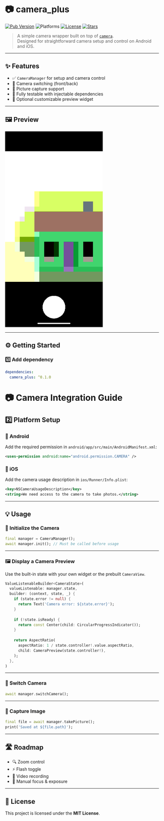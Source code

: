 # 📷 camera_plus

[![Pub Version](https://img.shields.io/pub/v/camera_plus?color=blue)](https://pub.dev/packages/camera_plus)
![Platforms](https://img.shields.io/badge/platforms-Android%20%7C%20iOS-green)
[![License](https://img.shields.io/github/license/siquitch/camera_plus)](https://github.com/siquitch/camera_plus/blob/master/LICENSE)
[![Stars](https://img.shields.io/github/stars/siquitch/camera_plus?style=social)](https://github.com/siquitch/camera_plus/stargazers)

> A simple camera wrapper built on top of [`camera`](https://pub.dev/packages/camera).  
> Designed for straightforward camera setup and control on Android and iOS.

---

## ✨ Features

- ✅ `CameraManager` for setup and camera control
- 🔁 Camera switching (front/back)
- 📸 Picture capture support
- 🧪 Fully testable with injectable dependencies
- 🎨 Optional customizable preview widget

---

## 🖼️ Preview

![Preview](https://github.com/siquitch/camera_plus/raw/master/example/preview.png)

---

## ⚙️ Getting Started

### 1️⃣ Add dependency

```yaml
dependencies:
  camera_plus: ^0.1.0
```
# 📷 Camera Integration Guide

## 2️⃣ Platform Setup

### 📱 Android

Add the required permission in `android/app/src/main/AndroidManifest.xml`:

```xml
<uses-permission android:name="android.permission.CAMERA" />
```

### 🍏 iOS

Add the camera usage description in `ios/Runner/Info.plist`:

```xml
<key>NSCameraUsageDescription</key>
<string>We need access to the camera to take photos.</string>
```

---

## 💡 Usage

### 🔧 Initialize the Camera

```dart
final manager = CameraManager();
await manager.init(); // Must be called before usage
```

---

### 🖼️ Display a Camera Preview

Use the built-in state with your own widget or the prebuilt `CameraView`.

```dart
ValueListenableBuilder<CameraState>(
  valueListenable: manager.state,
  builder: (context, state, _) {
    if (state.error != null) {
      return Text('Camera error: ${state.error}');
    }

    if (!state.isReady) {
      return const Center(child: CircularProgressIndicator());
    }

    return AspectRatio(
      aspectRatio: 1 / state.controller!.value.aspectRatio,
      child: CameraPreview(state.controller!),
    );
  },
)
```

---

### 🔁 Switch Camera

```dart
await manager.switchCamera();
```

---

### 📸 Capture Image

```dart
final file = await manager.takePicture();
print('Saved at ${file.path}');
```

---

## 🛣️ Roadmap

- 🔍 Zoom control  
- ⚡ Flash toggle  
- 🎥 Video recording  
- 🎯 Manual focus & exposure  

---

## 📄 License

This project is licensed under the **MIT License**.
